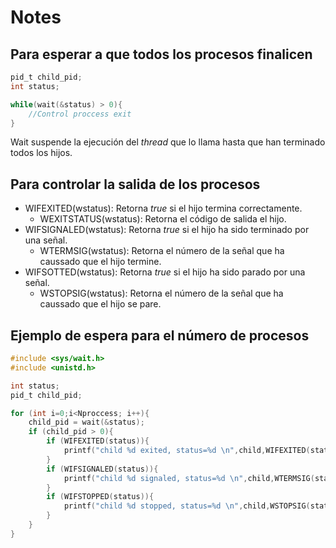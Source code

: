 # Notes

## Para esperar a que todos los procesos finalicen

```c
pid_t child_pid;
int status;

while(wait(&status) > 0){
	//Control proccess exit
}

```
Wait suspende la ejecución del _thread_ que lo llama hasta que han terminado todos los hijos.

## Para controlar la salida de los procesos

* WIFEXITED(wstatus): Retorna _true_ si el hijo termina correctamente.
	* WEXITSTATUS(wstatus): Retorna el código de salida el hijo.
* WIFSIGNALED(wstatus): Retorna _true_ si el hijo ha sido terminado por una señal.
	* WTERMSIG(wstatus): Retorna el número de la señal que ha caussado que el hijo termine.
* WIFSOTTED(wstatus): Retorna _true_ si el hijo ha sido parado por una señal.
	* WSTOPSIG(wstatus): Retorna el número de la señal que ha caussado que el hijo se pare.

## Ejemplo de espera para el número de procesos

```c
#include <sys/wait.h>
#include <unistd.h>

int status;
pid_t child_pid;

for (int i=0;i<Nproccess; i++){
	child_pid = wait(&status);
	if (child_pid > 0){
		if (WIFEXITED(status)){
			printf("child %d exited, status=%d \n",child,WIFEXITED(status));
		}
		if (WIFSIGNALED(status)){
			printf("child %d signaled, status=%d \n",child,WTERMSIG(status));
		}
		if (WIFSTOPPED(status)){
			printf("child %d stopped, status=%d \n",child,WSTOPSIG(status));
		}
	}
}

```
